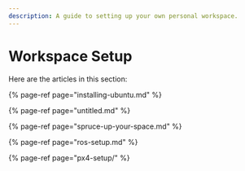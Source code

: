 ```yaml
---
description: A guide to setting up your own personal workspace.
---
```


# Workspace Setup

Here are the articles in this section:

{% page-ref page="installing-ubuntu.md" %}

{% page-ref page="untitled.md" %}

{% page-ref page="spruce-up-your-space.md" %}

{% page-ref page="ros-setup.md" %}

{% page-ref page="px4-setup/" %}



